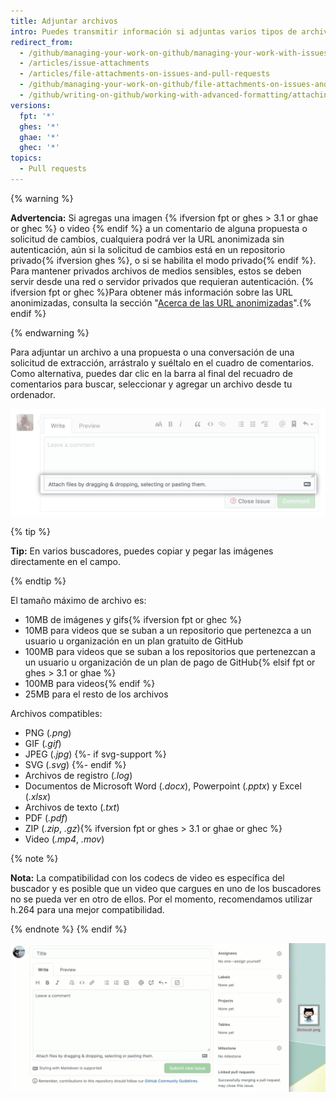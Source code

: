 ```yaml
---
title: Adjuntar archivos
intro: Puedes transmitir información si adjuntas varios tipos de archivo a tus propuestas y solicitudes de cambio.
redirect_from:
  - /github/managing-your-work-on-github/managing-your-work-with-issues-and-pull-requests/file-attachments-on-issues-and-pull-requests
  - /articles/issue-attachments
  - /articles/file-attachments-on-issues-and-pull-requests
  - /github/managing-your-work-on-github/file-attachments-on-issues-and-pull-requests
  - /github/writing-on-github/working-with-advanced-formatting/attaching-files
versions:
  fpt: '*'
  ghes: '*'
  ghae: '*'
  ghec: '*'
topics:
  - Pull requests
---
```


{% warning %}

**Advertencia:** Si agregas una imagen {% ifversion fpt or ghes > 3.1 or ghae or ghec %} o video {% endif %} a un comentario de alguna propuesta o solicitud de cambios, cualquiera podrá ver la URL anonimizada sin autenticación, aún si la solicitud de cambios está en un repositorio privado{% ifversion ghes %}, o si se habilita el modo privado{% endif %}. Para mantener privados archivos de medios sensibles, estos se deben servir desde una red o servidor privados que requieran autenticación. {% ifversion fpt or ghec %}Para obtener más información sobre las URL anonimizadas, consulta la sección "[Acerca de las URL anonimizadas](/github/authenticating-to-github/about-anonymized-urls)".{% endif %}

{% endwarning %}

Para adjuntar un archivo a una propuesta o una conversación de una solicitud de extracción, arrástralo y suéltalo en el cuadro de comentarios. Como alternativa, puedes dar clic en la barra al final del recuadro de comentarios para buscar, seleccionar y agregar un archivo desde tu ordenador.

![Seleccionar adjuntos desde el ordenador](/assets/images/help/pull_requests/select-bar.png)

{% tip %}

**Tip:** En varios buscadores, puedes copiar y pegar las imágenes directamente en el campo.

{% endtip %}

El tamaño máximo de archivo es:
- 10MB de imágenes y gifs{% ifversion fpt or ghec %}
- 10MB para videos que se suban a un repositorio que pertenezca a un usuario u organización en un plan gratuito de GitHub
- 100MB para videos que se suban a los repositorios que pertenezcan a un usuario u organización de un plan de pago de GitHub{% elsif fpt or ghes > 3.1 or ghae %}
- 100MB para videos{% endif %}
- 25MB para el resto de los archivos

Archivos compatibles:

* PNG (*.png*)
* GIF (*.gif*)
* JPEG (*.jpg*)
{%- if svg-support %}
* SVG (*.svg*)
{%- endif %}
* Archivos de registro (*.log*)
* Documentos de Microsoft Word (*.docx*), Powerpoint (*.pptx*) y Excel (*.xlsx*)
* Archivos de texto (*.txt*)
* PDF (*.pdf*)
* ZIP (*.zip*, *.gz*){% ifversion fpt or ghes > 3.1 or ghae or ghec %}
* Video (*.mp4*, *.mov*)

{% note %}

**Nota:** La compatibilidad con los codecs de video es específica del buscador y es posible que un video que cargues en uno de los buscadores no se pueda ver en otro de ellos. Por el momento, recomendamos utilizar h.264 para una mejor compatibilidad.

{% endnote %}
{% endif %}

![GIF animados adjuntos](/assets/images/help/pull_requests/dragging_images.gif)
